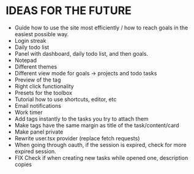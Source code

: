 # IDEAS FOR THE FUTURE
- Guide how to use the site most efficiently / how to reach goals in the easiest possible way.
- Login streak
- Daily todo list
- Panel with dashboard, daily todo list, and then goals.
- Notepad
- Different themes
- Different view mode for goals -> projects and todo tasks
- Preview of the tag
- Right click functionality
- Presets for the toolbox
- Tutorial how to use shortcuts, editor, etc
- Email notifications
- Work timer
- Add tags instantly to the tasks you try to attach them
- Make tags have the same margin as title of the task/content/card 
- Make panel private
- Rewrite user.tsx provider (replace fetch requests)
- When going through oauth, if the session is expired, check for more expired session.
- FIX Check if when creating new tasks while opened one, description copies 